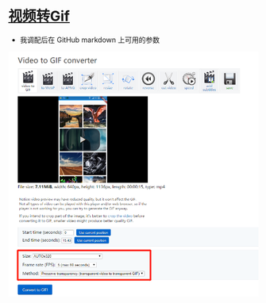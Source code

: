 # [视频转Gif](http://link.zhihu.com/?target=https%3A//ezgif.com/video-to-gif)

- 我调配后在 GitHub markdown 上可用的参数

![](./pic/video2gif.png)